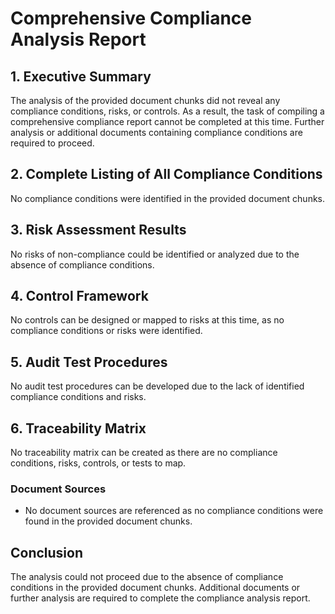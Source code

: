 # Comprehensive Compliance Analysis Report

## 1. Executive Summary
The analysis of the provided document chunks did not reveal any compliance conditions, risks, or controls. As a result, the task of compiling a comprehensive compliance report cannot be completed at this time. Further analysis or additional documents containing compliance conditions are required to proceed.

## 2. Complete Listing of All Compliance Conditions
No compliance conditions were identified in the provided document chunks.

## 3. Risk Assessment Results
No risks of non-compliance could be identified or analyzed due to the absence of compliance conditions.

## 4. Control Framework
No controls can be designed or mapped to risks at this time, as no compliance conditions or risks were identified.

## 5. Audit Test Procedures
No audit test procedures can be developed due to the lack of identified compliance conditions and risks.

## 6. Traceability Matrix
No traceability matrix can be created as there are no compliance conditions, risks, controls, or tests to map.

### Document Sources
- No document sources are referenced as no compliance conditions were found in the provided document chunks.

## Conclusion
The analysis could not proceed due to the absence of compliance conditions in the provided document chunks. Additional documents or further analysis are required to complete the compliance analysis report.